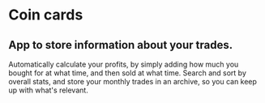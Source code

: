 # Coin cards
## App to store information about your trades.
Automatically calculate your profits, by simply adding how much you bought for at what time, and then sold at what time.
Search and sort by overall stats, and store your monthly trades in an archive, so you can keep up with what's relevant.
